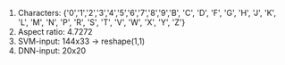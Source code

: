 1. Characters: {'0','1','2','3','4','5','6','7','8','9','B', 'C', 'D', 'F', 'G', 'H', 'J', 'K', 'L', 'M', 'N', 'P', 'R', 'S', 'T', 'V', 'W', 'X', 'Y', 'Z'}
2. Aspect ratio: 4.7272
3. SVM-input: 144x33 -> reshape(1,1)
4. DNN-input: 20x20